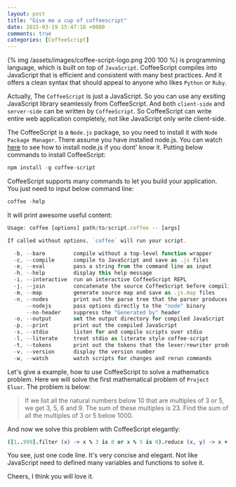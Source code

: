```yaml
---
layout: post
title: "Give me a cup of coffeescript"
date: 2015-03-19 15:47:18 +0800
comments: true
categories: [CoffeeScript]
---
```

{% img /assets/images/coffee-script-logo.png 200 100 %} is programming language, which is built on top of `JavaScript`. CoffeeScript compiles into JavaScript that is efficient and consistent with many best practices. And it offers a clean syntax that should appeal to anyone who likes `Python` or `Ruby`.    

Actually, The `CoffeeScript` is just a JavaScript. So you can use any exsiting JavaScript library seamlessly from CoffeeScript. And both `client-side` and `server-side` can be written by `CoffeeScript`. So CoffeeScript can write entire web application completely, not like JavaScript only write client-side.  

<!-- more -->  

The CoffeeScript is a `Node.js` package, so you need to install it with `Node Package Manager`. There assume you have installed node.js. You can watch [here](https://nodejs.org/) to see how to install node.js if you dont' know it. Putting below commands to install CoffeeScript:
    
``` js
npm install -g coffee-script
```

CoffeeScript supports many commands to let you build your application. You just need to input below command line: 
  
``` js
coffee -help
``` 
  
It will print awesome useful content: 

``` js  
Usage: coffee [options] path/to/script.coffee -- [args]

If called without options, `coffee` will run your script.

  -b, --bare         compile without a top-level function wrapper
  -c, --compile      compile to JavaScript and save as .js files
  -e, --eval         pass a string from the command line as input
  -h, --help         display this help message
  -i, --interactive  run an interactive CoffeeScript REPL
  -j, --join         concatenate the source CoffeeScript before compiling
  -m, --map          generate source map and save as .js.map files
  -n, --nodes        print out the parse tree that the parser produces
      --nodejs       pass options directly to the "node" binary
      --no-header    suppress the "Generated by" header
  -o, --output       set the output directory for compiled JavaScript
  -p, --print        print out the compiled JavaScript
  -s, --stdio        listen for and compile scripts over stdio
  -l, --literate     treat stdio as literate style coffee-script
  -t, --tokens       print out the tokens that the lexer/rewriter produce
  -v, --version      display the version number
  -w, --watch        watch scripts for changes and rerun commands
```    

Let's give a example, how to use CoffeeScript to solve a mathematics problem. Here we will solve the first mathematical problem of `Project Eluar`. The problem is below:

> If we list all the natural numbers below 10 that are multiples of 3 or 5, we get 3, 5, 6 and 9. The sum of these multiples is 23.
> Find the sum of all the multiples of 3 or 5 below 1000.

And now we solve this problem with CoffeeScript elegantly:

``` coffeescript
([1..999].filter (x) -> x % 3 is 0 or x % 5 is 0).reduce (x, y) -> x + y
```

You see, just one code line. It's very concise and elegant. Not like JavaScript need to defined many variables and functions to solve it.    

Cheers,  I think you will love it.

